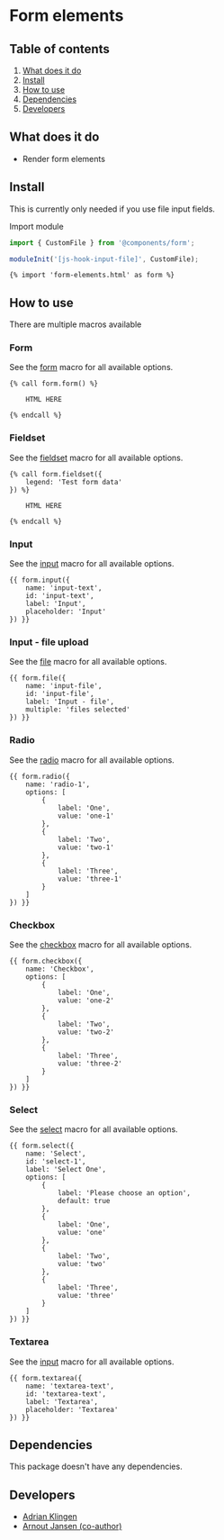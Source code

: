
# Form elements

## Table of contents
1. [What does it do](#what-does-it-do)
2. [Install](#install)
3. [How to use](#how-to-use)
4. [Dependencies](#dependencies)
5. [Developers](#developers)


## What does it do
* Render form elements

## Install
This is currently only needed if you use file input fields.

Import module
```javascript
import { CustomFile } from '@components/form';

moduleInit('[js-hook-input-file]', CustomFile);
```

```htmlmixed
{% import 'form-elements.html' as form %}
```

## How to use
There are multiple macros available

### Form
See the [form](/components/form-elements/template/form-elements/form.html) macro for all available options.
```htmlmixed
{% call form.form() %}
    
    HTML HERE

{% endcall %}
```

### Fieldset
See the [fieldset](/components/form-elements/template/form-elements/fieldset.html) macro for all available options.
```htmlmixed
{% call form.fieldset({
    legend: 'Test form data'
}) %}

    HTML HERE

{% endcall %}
```

### Input
See the [input](/components/form-elements/template/form-elements/input.html) macro for all available options.
```htmlmixed
{{ form.input({
    name: 'input-text',
    id: 'input-text',
    label: 'Input',
    placeholder: 'Input'
}) }}
```

### Input - file upload
See the [file](/components/form-elements/template/form-elements/file.html) macro for all available options.
```htmlmixed
{{ form.file({
    name: 'input-file',
    id: 'input-file',
    label: 'Input - file',
    multiple: 'files selected'
}) }}
```

### Radio
See the [radio](/components/form-elements/template/form-elements/radio.html) macro for all available options.
```htmlmixed
{{ form.radio({
    name: 'radio-1',
    options: [
        {
            label: 'One',
            value: 'one-1'
        },
        {
            label: 'Two',
            value: 'two-1'
        },
        {
            label: 'Three',
            value: 'three-1'
        }
    ]
}) }}
```

### Checkbox
See the [checkbox](/components/form-elements/template/form-elements/checkbox.html) macro for all available options.
```htmlmixed
{{ form.checkbox({
    name: 'Checkbox',
    options: [
        {
            label: 'One',
            value: 'one-2'
        },
        {
            label: 'Two',
            value: 'two-2'
        },
        {
            label: 'Three',
            value: 'three-2'
        }
    ]
}) }}
```

### Select
See the [select](/components/form-elements/template/form-elements/select.html) macro for all available options.
```htmlmixed
{{ form.select({
    name: 'Select',
    id: 'select-1',
    label: 'Select One',
    options: [
        {
            label: 'Please choose an option',
            default: true
        },
        {
            label: 'One',
            value: 'one'
        },
        {
            label: 'Two',
            value: 'two'
        },
        {
            label: 'Three',
            value: 'three'
        }
    ]
}) }}
```

### Textarea
See the [input](/components/form-elements/template/form-elements/textarea.html) macro for all available options.
```htmlmixed
{{ form.textarea({
    name: 'textarea-text',
    id: 'textarea-text',
    label: 'Textarea',
    placeholder: 'Textarea'
}) }}
```

## Dependencies
This package doesn't have any dependencies.

## Developers
* [Adrian Klingen](mailto:adrian.klingen@deptagency.com)
* [Arnout Jansen (co-author)](mailto:arnout.jansen@tamtam.nl)
